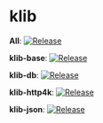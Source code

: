 # klib

**All**: [![Release](https://jitpack.io/v/com.orgecc/klib.svg)](https://jitpack.io/#com.orgecc/klib)

**klib-base**: [![Release](https://jitpack.io/v/com.orgecc.klib/klib-base.svg)](https://jitpack.io/#com.orgecc.klib/klib-base)

**klib-db**: [![Release](https://jitpack.io/v/com.orgecc.klib/klib-db.svg)](https://jitpack.io/#com.orgecc.klib/klib-db)

**klib-http4k**: [![Release](https://jitpack.io/v/com.orgecc.klib/klib-http4k.svg)](https://jitpack.io/#com.orgecc.klib/klib-http4k)

**klib-json**: [![Release](https://jitpack.io/v/com.orgecc.klib/klib-json.svg)](https://jitpack.io/#com.orgecc.klib/klib-json)
